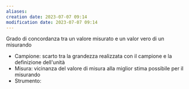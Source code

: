 ```yaml
---
aliases: 
creation date: 2023-07-07 09:14
modification date: 2023-07-07 09:14
---
```

Grado di concordanza tra un valore misurato e un valor vero di un misurando
- Campione: scarto tra la grandezza realizzata con il campione e la definizione dell'unità
- Misura: vicinanza del valore di misura alla miglior stima possibile per il misurando
- Strumento:


